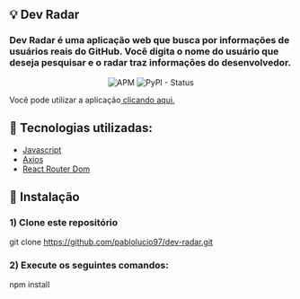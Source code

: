 
## :bulb: Dev Radar

### Dev Radar é uma aplicação web que busca por informações de usuários reais do GitHub. Você digita o nome do usuário que deseja pesquisar e o radar traz informações do desenvolvedor.

<p align="center">
  <img alt="APM" src="https://img.shields.io/apm/l/vim-mode"> <img alt="PyPI - Status" src="https://img.shields.io/pypi/status/Django">
</p>

Você pode utilizar a aplicação[ clicando aqui.](https://5fe3e5b2d3fff94980fec1a4--devradar97.netlify.app/)

## :rocket: Tecnologias utilizadas:

* [Javascript](https://developer.mozilla.org/en-US/docs/Web/JavaScript)
* [Axios](https://github.com/axios/axios)
* [React Router Dom](https://reactrouter.com/web/guides/quick-start)

## :wrench: Instalação

### 1) Clone este repositório
 git clone https://github.com/pablolucio97/dev-radar.git

### 2) Execute os seguintes comandos:
 npm install
